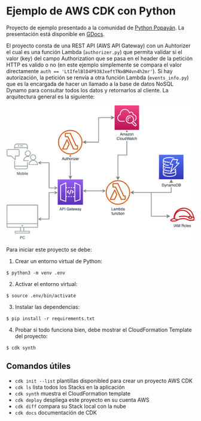 # Ejemplo de AWS CDK con Python

Proyecto de ejemplo presentado a la comunidad de [Python Popayán](https://pythonpopayan.co). La presentación está disponible en [GDocs](https://docs.google.com/presentation/d/1g7HEH5XKyimj9QTbpGuZ860xnWL7GU2yvAQROJW46xg/edit?usp=sharing).

El proyecto consta de una REST API (AWS API Gateway) con un Auhtorizer el cual es una función Lambda (`authorizer.py`) que permita validar si el valor (key) del campo Authorization que se pasa en el header de la petición HTTP es valido o no (en este ejemplo simplemente se compara el valor directamente `auth == 'LtIfelBlD4P938JxeftTNxBM4vn4h2mr'`). Si hay autorización, la petición se renvía a otra función Lambda (`events_info.py`) que es la encargada de hacer un llamado a la base de datos NoSQL Dynamo para consultar todos los datos y retornarlos al cliente. La arquitectura general es la siguiente:

<img alt="arquitectura del proyecto" src="./resources/images/python_popa.png">

Para iniciar este proyecto se debe:

1. Crear un entorno virtual de Python:

```
$ python3 -m venv .env
```

2. Activar el entorno virtual:

```
$ source .env/bin/activate
```

3. Instalar las dependencias:

```
$ pip install -r requirements.txt
```

4. Probar si todo funciona bien, debe mostrar el CloudFormation Template del proyecto:

```
$ cdk synth
```

## Comandos útiles

- `cdk init --list` plantillas disponibled para crear un proyecto AWS CDK
- `cdk ls` lista todos los Stacks en la aplicación
- `cdk synth` muestra el CloudFormation template
- `cdk deploy` despliega este proyecto en su cuenta AWS
- `cdk diff` compara su Stack local con la nube
- `cdk docs` documentación de CDK
